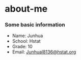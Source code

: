 # about-me

### Some basic information
  * Name: Junhua
  * School: Hstat
  * Grade: 10
  * Email: Junhual8136@hstat.org
